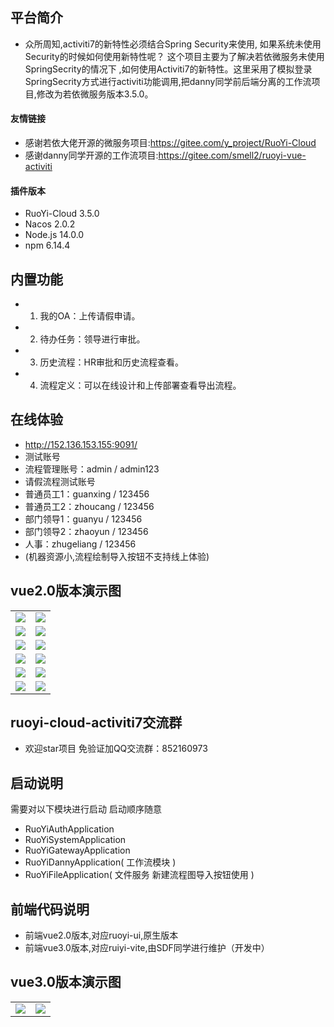 
## 平台简介
* 众所周知,activiti7的新特性必须结合Spring Security来使用, 如果系统未使用Security的时候如何使用新特性呢？ 
  这个项目主要为了解决若依微服务未使用SpringSecrity的情况下 ,如何使用Activiti7的新特性。这里采用了模拟登录
  SpringSecrity方式进行activiti功能调用,把danny同学前后端分离的工作流项目,修改为若依微服务版本3.5.0。
#### 友情链接
* 感谢若依大佬开源的微服务项目:https://gitee.com/y_project/RuoYi-Cloud
* 感谢danny同学开源的工作流项目:https://gitee.com/smell2/ruoyi-vue-activiti
#### 插件版本
* RuoYi-Cloud 3.5.0
* Nacos 2.0.2
* Node.js 14.0.0
* npm 6.14.4
## 内置功能
* 1.  我的OA：上传请假申请。
* 2.  待办任务：领导进行审批。
* 3.  历史流程：HR审批和历史流程查看。
* 4.  流程定义：可以在线设计和上传部署查看导出流程。
## 在线体验
* http://152.136.153.155:9091/
* 测试账号
* 流程管理账号：admin / admin123
* 请假流程测试账号
* 普通员工1：guanxing / 123456
* 普通员工2：zhoucang / 123456
* 部门领导1：guanyu / 123456
* 部门领导2：zhaoyun / 123456
* 人事：zhugeliang / 123456
* (机器资源小,流程绘制导入按钮不支持线上体验)
## vue2.0版本演示图
<table>
    <tr>
        <td><img src="https://image-1304556315.cos.ap-beijing.myqcloud.com/his_list2.png"/></td>
        <td><img src="https://image-1304556315.cos.ap-beijing.myqcloud.com/oa_list.png"/></td>
    </tr>
    <tr>
        <td><img src="https://image-1304556315.cos.ap-beijing.myqcloud.com/task_list2.png"/></td>
        <td><img src="https://image-1304556315.cos.ap-beijing.myqcloud.com/task_approvel.png"/></td>
    </tr>
    <tr>
        <td><img src="https://image-1304556315.cos.ap-beijing.myqcloud.com/task_approvel3.png"/></td>
        <td><img src="https://image-1304556315.cos.ap-beijing.myqcloud.com/his_info.png"/></td>
    </tr>
    <tr>
        <td><img src="https://image-1304556315.cos.ap-beijing.myqcloud.com/oa_pic1.png"/></td>
        <td><img src="https://image-1304556315.cos.ap-beijing.myqcloud.com/oa_pic02.png"/></td>
    </tr>
    <tr>
        <td><img src="https://image-1304556315.cos.ap-beijing.myqcloud.com/dingyi-caidan.png"/></td>
        <td><img src="https://image-1304556315.cos.ap-beijing.myqcloud.com/dingyi-shangchuan.png"/></td>
    </tr>
    <tr>
        <td><img src="https://image-1304556315.cos.ap-beijing.myqcloud.com/dingyi-bushu.png"/></td>
        <td><img src="https://image-1304556315.cos.ap-beijing.myqcloud.com/dingyi-huizhi.png"/></td>
    </tr>
</table>

## ruoyi-cloud-activiti7交流群
* 欢迎star项目 免验证加QQ交流群：852160973
## 启动说明
需要对以下模块进行启动 启动顺序随意
* RuoYiAuthApplication
* RuoYiSystemApplication
* RuoYiGatewayApplication
* RuoYiDannyApplication( 工作流模块 )
* RuoYiFileApplication( 文件服务 新建流程图导入按钮使用 )
## 前端代码说明
* 前端vue2.0版本,对应ruoyi-ui,原生版本
* 前端vue3.0版本,对应ruiyi-vite,由SDF同学进行维护（开发中）

## vue3.0版本演示图
<table>
    <tr>
        <td><img src="https://image-1304556315.cos.ap-beijing.myqcloud.com/vue301.png"/></td>
        <td><img src="https://image-1304556315.cos.ap-beijing.myqcloud.com/vue302.png"/></td>
    </tr>
</table>
